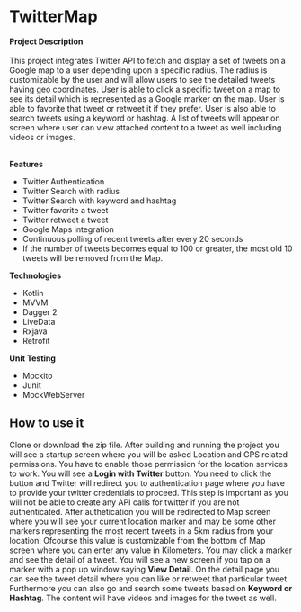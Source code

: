# TwitterMap
**Project Description**</br></br>
This project integrates Twitter API to fetch and display a set of tweets on a Google map to a user depending upon a specific radius. The radius is customizable by the user and will allow users
to see the detailed tweets having geo coordinates. User is able to click a specific tweet on a map to see its detail which is represented as a Google marker on the map.
User is able to favorite that tweet or retweet it if they prefer.
User is also able to search tweets using a keyword or hashtag. A list of tweets will appear on screen where user can view attached content to a tweet as well including videos or images.</br></br>

**Features**</br>
- Twitter Authentication
- Twitter Search with radius
- Twitter Search with keyword and hashtag
- Twitter favorite a tweet
- Twitter retweet a tweet
- Google Maps integration
- Continuous polling of recent tweets after every 20 seconds
- If the number of tweets becomes equal to 100 or greater, the most old 10 tweets will be removed from the Map. 

**Technologies**</br>
- Kotlin
- MVVM
- Dagger 2
- LiveData
- Rxjava
- Retrofit

**Unit Testing**</br>
- Mockito
- Junit
- MockWebServer

## How to use it</br>
Clone or download the zip file. After building and running the project you will see a startup screen where you will be asked Location and GPS related permissions.
You have to enable those permission for the location services to work. You will see a **Login with Twitter** button. You need to click the button and Twitter will redirect you to authentication page where you have to provide your twitter credentials to proceed.
This step is important as you will not be able to create any API calls for twitter if you are not authenticated. After authetication you will be redirected to Map screen where you will see your current location marker and may be some other markers representing the most recent tweets in a 5km radius from your location.
Ofcourse this value is customizable from the bottom of Map screen where you can enter any value in Kilometers.
You may click a marker and see the detail of a tweet. You will see a new screen if you tap on a marker with a pop up window saying **View Detail**. On the detail page you can see the tweet detail where you can like or retweet that particular tweet.
Furthermore you can also go and search some tweets based on **Keyword or Hashtag**. The content will have videos and images for the tweet as well.

